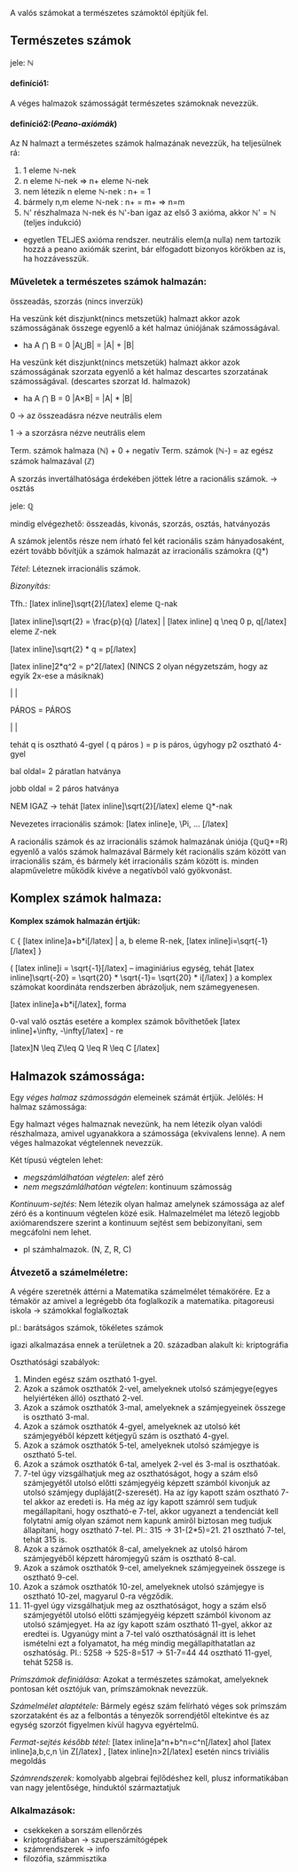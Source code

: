 A valós számokat a természetes számoktól építjük fel.

## Természetes számok

jele: ℕ

#### definíció1:

A véges halmazok számosságát természetes számoknak nevezzük.

#### definíció2:(*Peano-axiómák*)

Az N halmazt a természetes számok halmazának nevezzük, ha teljesülnek rá:
1. 1 eleme ℕ-nek
2. n eleme ℕ-nek => n+ eleme ℕ-nek
3. nem létezik n eleme ℕ-nek : n+ = 1
4. bármely n,m eleme ℕ-nek : n+ = m+ => n=m
5. ℕ' részhalmaza ℕ-nek és ℕ'-ban igaz az első 3 axióma, akkor ℕ' = ℕ
(teljes indukció)
- egyetlen TELJES axióma rendszer.
neutrális elem(a nulla) nem tartozik hozzá a peano axiómák szerint, bár elfogadott bizonyos körökben az is, ha hozzávesszük.

### Műveletek a természetes számok halmazán:

összeadás, szorzás (nincs inverzük)

Ha veszünk két diszjunkt(nincs metszetük) halmazt akkor azok számosságának összege egyenlő a két halmaz úniójának számosságával.
- ha  A ⋂ B = 0   |A⋃B| = |A| + |B|

Ha veszünk két diszjunkt(nincs metszetük) halmazt akkor azok számosságának szorzata egyenlő a két halmaz descartes szorzatának számosságával. (descartes szorzat ld. halmazok)
- ha  A ⋂ B = 0   |A×B| = |A| * |B|

0 → az összeadásra nézve neutrális elem

1 → a szorzásra nézve neutrális elem

Term. számok halmaza (ℕ) + 0 + negatív Term. számok (ℕ-) = az egész számok halmazával (ℤ)

A szorzás invertálhatósága érdekében jöttek létre a racionális számok. → osztás

jele: ℚ

mindig elvégezhető: összeadás, kivonás, szorzás, osztás, hatványozás

A számok jelentős része nem írható fel két racionális szám hányadosaként, ezért tovább bővítjük a számok halmazát az irracionális számokra (ℚ*)

*Tétel*: Léteznek irracionális számok.

*Bizonyítás:*

Tfh.: [latex inline]\sqrt{2}[/latex] eleme ℚ-nak

[latex inline]\sqrt{2} = \frac{p}{q} [/latex] | [latex inline] q \neq 0 p, q[/latex] eleme ℤ-nek

[latex inline]\sqrt{2} * q = p[/latex]

[latex inline]2*q^2 = p^2[/latex]  (NINCS 2 olyan négyzetszám, hogy az egyik 2x-ese a másiknak)

  |                 |

PÁROS = PÁROS

  |                 |

tehát q is osztható 4-gyel ( q páros ) = p is páros, úgyhogy p2 osztható 4-gyel

bal oldal= 2 páratlan hatványa

jobb oldal = 2 páros hatványa

NEM IGAZ → tehát  [latex inline]\sqrt{2}[/latex] eleme ℚ*-nak

Nevezetes irracionális számok: [latex inline]e, \Pi, ... [/latex]

A racionális számok és az irracionális számok halmazának úniója (ℚuℚ*=R) egyenlő a valós számok halmazával
Bármely két racionális szám között van irracionális szám, és bármely két irracionális szám között is.
minden alapműveletre működik kivéve a negatívból való gyökvonást.

## Komplex számok halmaza:

#### Komplex számok halmazán értjük:

ℂ { [latex inline]a+b*i[/latex] | a, b eleme R-nek, [latex inline]i=\sqrt{-1}[/latex] }

( [latex inline]i = \sqrt{-1}[/latex] – imaginiárius egység, tehát [latex inline]\sqrt{-20} = \sqrt{20} * \sqrt{-1}= \sqrt{20} * i[/latex] )
a komplex számokat koordináta rendszerben ábrázoljuk, nem számegyenesen.

[latex inline]a+b*i[/latex], forma

0-val való osztás esetére a komplex számok bővíthetőek [latex inline]+\infty, -\infty[/latex] - re

[latex]N \leq Z\leq Q \leq R \leq C [/latex]

## Halmazok számossága:

Egy *véges halmaz számosságán* elemeinek számát értjük. Jelölés: H halmaz számossága:

Egy halmazt véges halmaznak nevezünk, ha nem létezik olyan valódi részhalmaza, amivel ugyanakkora a számossága (ekvivalens lenne). A nem véges halmazokat végtelennek nevezzük.

Két típusú végtelen lehet:
 - *megszámlálhatóan végtelen*: alef zéró
 - *nem megszámlálhatóan végtelen*: kontinuum számosság

*Kontinuum-sejtés*: Nem létezik olyan halmaz amelynek számossága az alef zéró és a kontinuum végtelen közé esik. Halmazelmélet ma létező legjobb axiómarendszere szerint a kontinuum sejtést sem bebizonyítani, sem megcáfolni nem lehet.

 - pl számhalmazok. (N, Z, R, C)

### Átvezető a számelméletre:

A végére szeretnék áttérni a Matematika számelmélet témakörére. Ez a témakör az amivel a legrégebb óta foglalkozik a matematika.
pitagoreusi iskola → számokkal foglalkoztak

pl.: barátságos számok, tökéletes számok

igazi alkalmazása ennek a területnek a 20. században alakult ki: kriptográfia

Oszthatósági szabályok:

1. Minden egész szám osztható 1-gyel.
2. Azok a számok oszthatók 2-vel, amelyeknek utolsó számjegye(egyes helyiértéken álló) osztható 2-vel.
3. Azok a számok oszthatók 3-mal, amelyeknek a számjegyeinek összege is osztható 3-mal.
4. Azok a számok oszthatók 4-gyel, amelyeknek az utolsó két számjegyéből képzett kétjegyű szám is osztható 4-gyel.
5. Azok a számok oszthatók 5-tel, amelyeknek utolsó számjegye is osztható 5-tel.
6. Azok a számok oszthatók 6-tal, amelyek 2-vel és 3-mal is oszthatóak.
7. 7-tel úgy vizsgálhatjuk meg az oszthatóságot, hogy a szám első számjegyétől utolsó előtti számjegyéig képzett számból kivonjuk az utolsó számjegy dupláját(2-szeresét).
Ha az így kapott szám osztható 7-tel akkor az eredeti is. Ha még az így kapott számról sem tudjuk megállapítani, hogy osztható-e 7-tel, akkor ugyanezt a tendenciát kell folytatni amíg olyan számot nem kapunk amiről biztosan meg tudjuk állapítani, hogy osztható 7-tel.
Pl.: 315 → 31-(2*5)=21. 21 osztható 7-tel, tehát 315 is.
8. Azok a számok oszthatók 8-cal, amelyeknek az utolsó három számjegyéből képzett háromjegyű szám is osztható 8-cal.
9. Azok a számok oszthatók 9-cel, amelyeknek számjegyeinek összege is osztható 9-cel.
10. Azok a számok oszthatók 10-zel, amelyeknek utolsó számjegye is osztható 10-zel, magyarul 0-ra végződik.
11. 11-gyel úgy vizsgálhatjuk meg az oszthatóságot, hogy a szám első számjegyétől utolsó előtti számjegyéig képzett számból kivonom az utolsó számjegyet. Ha az így kapott szám osztható 11-gyel, akkor az eredtei is. Ugyanúgy mint a 7-tel való oszthatóságnál itt is lehet ismételni ezt a folyamatot, ha még mindig megállapíthatatlan az oszhatóság.
Pl.: 5258 → 525-8=517 → 51-7=44 44 osztható 11-gyel, tehát 5258 is.

*Prímszámok definiálása:* Azokat a természetes számokat, amelyeknek pontosan két osztójuk van, prímszámoknak nevezzük.

*Számelmélet alaptétele:* Bármely egész szám felírható véges sok prímszám szorzataként és az a felbontás a tényezők sorrendjétől eltekintve és az egység szorzót figyelmen kívül hagyva egyértelmű.

*Fermat-sejtés később tétel:* [latex inline]a^n+b^n=c^n[/latex] ahol [latex inline]a,b,c,n \in Z[/latex] , [latex inline]n>2[/latex] esetén nincs triviális megoldás

*Számrendszerek:* komolyabb algebrai fejlődéshez kell, plusz informatikában van nagy jelentősége,
hinduktól származtatjuk

### Alkalmazások:

- csekkeken a sorszám ellenőrzés
- kriptográfiában → szuperszámítógépek
- számrendszerek → info
- filozófia, számmisztika
